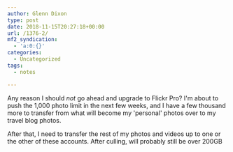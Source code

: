 ```yaml
---
author: Glenn Dixon
type: post
date: 2018-11-15T20:27:18+00:00
url: /1376-2/
mf2_syndication:
  - 'a:0:{}'
categories:
  - Uncategorized
tags:
  - notes

---
```

Any reason I should _not_ go ahead and upgrade to Flickr Pro? I'm about to push the 1,000 photo limit in the next few weeks, and I have a few thousand more to transfer from what will become my 'personal' photos over to my travel blog photos.

After that, I need to transfer the rest of my photos and videos up to one or the other of these accounts. After culling, will probably still be over 200GB